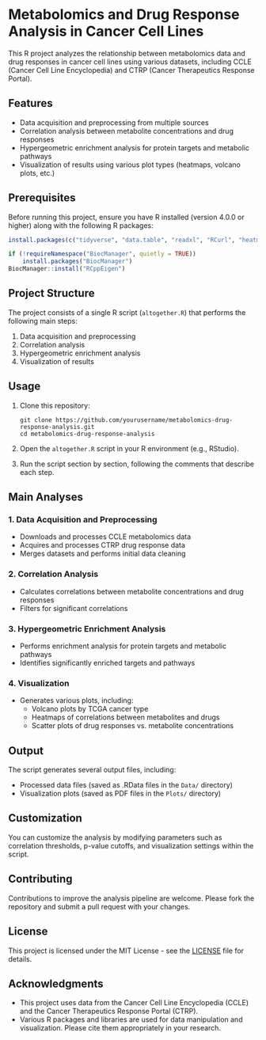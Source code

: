 # Metabolomics and Drug Response Analysis in Cancer Cell Lines

This R project analyzes the relationship between metabolomics data and drug responses in cancer cell lines using various datasets, including CCLE (Cancer Cell Line Encyclopedia) and CTRP (Cancer Therapeutics Response Portal).

## Features

- Data acquisition and preprocessing from multiple sources
- Correlation analysis between metabolite concentrations and drug responses
- Hypergeometric enrichment analysis for protein targets and metabolic pathways
- Visualization of results using various plot types (heatmaps, volcano plots, etc.)

## Prerequisites

Before running this project, ensure you have R installed (version 4.0.0 or higher) along with the following R packages:

```R
install.packages(c("tidyverse", "data.table", "readxl", "RCurl", "heatmaply", "pals", "scales", "hrbrthemes", "viridis", "forcats", "EnhancedVolcano", "ComplexHeatmap", "ggrepel", "ggpubr", "grid", "gridExtra", "splitstackshape", "fuzzyjoin", "plyr"))

if (!requireNamespace("BiocManager", quietly = TRUE))
    install.packages("BiocManager")
BiocManager::install("RCppEigen")
```

## Project Structure

The project consists of a single R script (`altogether.R`) that performs the following main steps:

1. Data acquisition and preprocessing
2. Correlation analysis
3. Hypergeometric enrichment analysis
4. Visualization of results

## Usage

1. Clone this repository:
   ```
   git clone https://github.com/yourusername/metabolomics-drug-response-analysis.git
   cd metabolomics-drug-response-analysis
   ```

2. Open the `altogether.R` script in your R environment (e.g., RStudio).

3. Run the script section by section, following the comments that describe each step.

## Main Analyses

### 1. Data Acquisition and Preprocessing

- Downloads and processes CCLE metabolomics data
- Acquires and processes CTRP drug response data
- Merges datasets and performs initial data cleaning

### 2. Correlation Analysis

- Calculates correlations between metabolite concentrations and drug responses
- Filters for significant correlations

### 3. Hypergeometric Enrichment Analysis

- Performs enrichment analysis for protein targets and metabolic pathways
- Identifies significantly enriched targets and pathways

### 4. Visualization

- Generates various plots, including:
  - Volcano plots by TCGA cancer type
  - Heatmaps of correlations between metabolites and drugs
  - Scatter plots of drug responses vs. metabolite concentrations

## Output

The script generates several output files, including:

- Processed data files (saved as .RData files in the `Data/` directory)
- Visualization plots (saved as PDF files in the `Plots/` directory)

## Customization

You can customize the analysis by modifying parameters such as correlation thresholds, p-value cutoffs, and visualization settings within the script.

## Contributing

Contributions to improve the analysis pipeline are welcome. Please fork the repository and submit a pull request with your changes.

## License

This project is licensed under the MIT License - see the [LICENSE](LICENSE) file for details.

## Acknowledgments

- This project uses data from the Cancer Cell Line Encyclopedia (CCLE) and the Cancer Therapeutics Response Portal (CTRP).
- Various R packages and libraries are used for data manipulation and visualization. Please cite them appropriately in your research.
